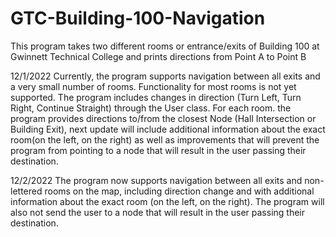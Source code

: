 # GTC-Building-100-Navigation
This program takes two different rooms or entrance/exits of Building 100 at Gwinnett Technical College and prints directions from Point A to Point B

12/1/2022
Currently, the program supports navigation between all exits and a very small number of rooms. Functionality for most rooms is not yet supported.
The program includes changes in direction (Turn Left, Turn Right, Continue Straight) through the User class.
For each room. the program provides directions to/from the closest Node (Hall Intersection or Building Exit), next update will include additional information about the 
exact room(on the left, on the right) as well as improvements that will prevent the program from pointing to a node that will result in the user passing their destination.

12/2/2022
The program now supports navigation between all exits and non-lettered rooms on the map, including direction change and with additional information about the exact room (on the left, on the right). The program will also not send the user to a node that will result in the user passing their destination.


